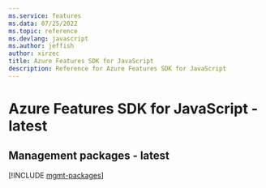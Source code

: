 ```yaml
---
ms.service: features
ms.data: 07/25/2022
ms.topic: reference
ms.devlang: javascript
ms.author: jeffish
author: xirzec
title: Azure Features SDK for JavaScript
description: Reference for Azure Features SDK for JavaScript
---
```

# Azure Features SDK for JavaScript - latest

## Management packages - latest
[!INCLUDE [mgmt-packages](features-mgmt-index.md)]
